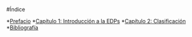 #Índice

*[Prefacio](README.md)
*[Capítulo 1: Introducción a la EDPs](chapter1.md)
*[Capítulo 2: Clasificación](chapter2.md)
*[Bibliografía](bibliography.md)
